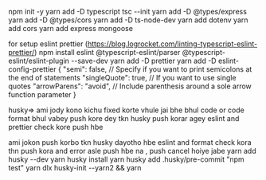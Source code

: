 npm init -y
yarn add -D typescript 
tsc --init 
yarn add -D  @types/express
yarn add -D @types/cors
yarn add -D ts-node-dev
yarn add dotenv
yarn add  cors
yarn add express mongoose

for setup eslint  prettier (https://blog.logrocket.com/linting-typescript-eslint-prettier/)
 npm install eslint @typescript-eslint/parser @typescript-eslint/eslint-plugin --save-dev
yarn add -D prettier
yarn add -D eslint-config-prettier
{
    "semi": false, // Specify if you want to print semicolons at the end of statements
    "singleQuote": true, // If you want to use single quotes
    "arrowParens": "avoid", // Include parenthesis around a sole arrow function parameter
  }


  husky=> ami jody kono kichu fixed korte vhule jai bhe bhul code or code format bhul vabey push kore dey tkn husky push korar agey eslint and prettier check kore push hbe

  ami jokon push korbo tkn husky dayotho hbe eslint and format check kora thn push kora and error asle push hbe na , push cancel hoiye jabe 
  yarn add husky --dev
  yarn husky install
  yarn husky add .husky/pre-commit "npm test"
  yarn dlx husky-init --yarn2 && yarn
